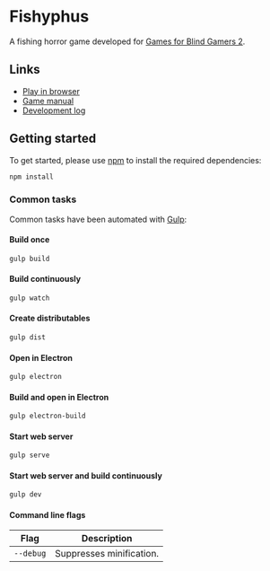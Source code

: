 # Fishyphus
A fishing horror game developed for [Games for Blind Gamers 2](https://itch.io/jam/games-for-blind-gamers-2).

## Links
- [Play in browser](https://shiftbacktick.itch.io/fishyphus)
- [Game manual](https://fishyphus.shiftbacktick.io/manual.html)
- [Development log](https://shiftbacktick.io/fishyphus)

## Getting started
To get started, please use [npm](https://nodejs.org) to install the required dependencies:
```sh
npm install
```

### Common tasks
Common tasks have been automated with [Gulp](https://gulpjs.com):

#### Build once
```sh
gulp build
```

#### Build continuously
```sh
gulp watch
```

#### Create distributables
```sh
gulp dist
```

#### Open in Electron
```sh
gulp electron
```

#### Build and open in Electron
```sh
gulp electron-build
```

#### Start web server
```sh
gulp serve
```

#### Start web server and build continuously
```sh
gulp dev
```

#### Command line flags
| Flag | Description |
| - | - |
| `--debug` | Suppresses minification. |
